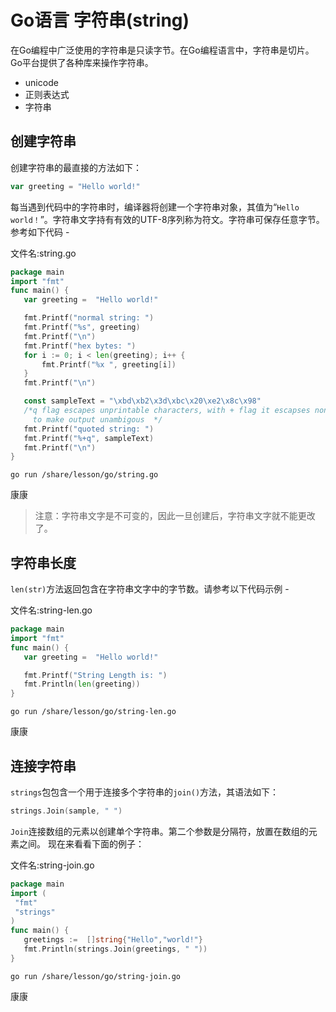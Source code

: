 # Go语言 字符串(string)

在Go编程中广泛使用的字符串是只读字节。在Go编程语言中，字符串是切片。 Go平台提供了各种库来操作字符串。

- unicode
- 正则表达式
- 字符串


## 创建字符串

创建字符串的最直接的方法如下：

```go
var greeting = "Hello world!"
```

每当遇到代码中的字符串时，编译器将创建一个字符串对象，其值为“`Hello world！`”。字符串文字持有有效的UTF-8序列称为符文。字符串可保存任意字节。参考如下代码 - 

文件名:string.go

```go
package main
import "fmt"
func main() {
   var greeting =  "Hello world!"

   fmt.Printf("normal string: ")
   fmt.Printf("%s", greeting)
   fmt.Printf("\n")
   fmt.Printf("hex bytes: ")
   for i := 0; i < len(greeting); i++ {
       fmt.Printf("%x ", greeting[i])
   }
   fmt.Printf("\n")

   const sampleText = "\xbd\xb2\x3d\xbc\x20\xe2\x8c\x98" 
   /*q flag escapes unprintable characters, with + flag it escapses non-ascii characters as well 
     to make output unambigous  */
   fmt.Printf("quoted string: ")
   fmt.Printf("%+q", sampleText)
   fmt.Printf("\n")  
}
```

```shell
go run /share/lesson/go/string.go
```
康康

> 注意：字符串文字是不可变的，因此一旦创建后，字符串文字就不能更改了。

## 字符串长度

`len(str)`方法返回包含在字符串文字中的字节数。请参考以下代码示例 - 

文件名:string-len.go

```go
package main
import "fmt"
func main() {
   var greeting =  "Hello world!"

   fmt.Printf("String Length is: ")
   fmt.Println(len(greeting))  
}
```

```shell
go run /share/lesson/go/string-len.go
```

康康

## 连接字符串

`strings`包包含一个用于连接多个字符串的`join()`方法，其语法如下：

```go
strings.Join(sample, " ")
```

`Join`连接数组的元素以创建单个字符串。第二个参数是分隔符，放置在数组的元素之间。
现在来看看下面的例子：

文件名:string-join.go

```go
package main
import (
 "fmt"
 "strings"
)
func main() {
   greetings :=  []string{"Hello","world!"}   
   fmt.Println(strings.Join(greetings, " "))
}
```

```shell
go run /share/lesson/go/string-join.go
```

康康